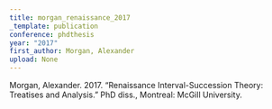 ```yaml
---
title: morgan_renaissance_2017
_template: publication
conference: phdthesis
year: "2017"
first_author: Morgan, Alexander
upload: None
---
```

Morgan, Alexander. 2017. “Renaissance Interval-Succession Theory: Treatises and Analysis.” PhD diss., Montreal: McGill University.